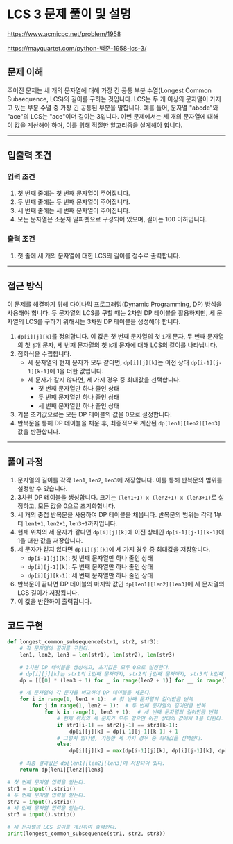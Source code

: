 # LCS 3 문제 풀이 및 설명

<https://www.acmicpc.net/problem/1958>

<https://mayquartet.com/python-백준-1958-lcs-3/>

## 문제 이해

주어진 문제는 세 개의 문자열에 대해 가장 긴 공통 부분 수열(Longest Common Subsequence, LCS)의 길이를 구하는 것입니다. LCS는 두 개 이상의 문자열이 가지고 있는 부분 수열 중 가장 긴 공통된 부분을 말합니다. 예를 들어, 문자열 "abcde"와 "ace"의 LCS는 "ace"이며 길이는 3입니다. 이번 문제에서는 세 개의 문자열에 대해 이 값을 계산해야 하며, 이를 위해 적절한 알고리즘을 설계해야 합니다.

---

## 입출력 조건

### 입력 조건

1. 첫 번째 줄에는 첫 번째 문자열이 주어집니다.
2. 두 번째 줄에는 두 번째 문자열이 주어집니다.
3. 세 번째 줄에는 세 번째 문자열이 주어집니다.
4. 모든 문자열은 소문자 알파벳으로 구성되어 있으며, 길이는 100 이하입니다.

### 출력 조건

1. 첫 줄에 세 개의 문자열에 대한 LCS의 길이를 정수로 출력합니다.

---

## 접근 방식

이 문제를 해결하기 위해 다이나믹 프로그래밍(Dynamic Programming, DP) 방식을 사용해야 합니다. 두 문자열의 LCS를 구할 때는 2차원 DP 테이블을 활용하지만, 세 문자열의 LCS를 구하기 위해서는 3차원 DP 테이블을 생성해야 합니다.

1. `dp[i][j][k]`를 정의합니다. 이 값은 첫 번째 문자열의 첫 `i`개 문자, 두 번째 문자열의 첫 `j`개 문자, 세 번째 문자열의 첫 `k`개 문자에 대해 LCS의 길이를 나타냅니다.
2. 점화식을 수립합니다.
   - 세 문자열의 현재 문자가 모두 같다면, `dp[i][j][k]`는 이전 상태 `dp[i-1][j-1][k-1]`에 1을 더한 값입니다.
   - 세 문자가 같지 않다면, 세 가지 경우 중 최대값을 선택합니다.
     - 첫 번째 문자열만 하나 줄인 상태
     - 두 번째 문자열만 하나 줄인 상태
     - 세 번째 문자열만 하나 줄인 상태
3. 기본 초기값으로는 모든 DP 테이블의 값을 0으로 설정합니다.
4. 반복문을 통해 DP 테이블을 채운 후, 최종적으로 계산된 `dp[len1][len2][len3]` 값을 반환합니다.

---

## 풀이 과정

1. 문자열의 길이를 각각 `len1`, `len2`, `len3`에 저장합니다. 이를 통해 반복문의 범위를 설정할 수 있습니다.
2. 3차원 DP 테이블을 생성합니다. 크기는 `(len1+1) x (len2+1) x (len3+1)`로 설정하고, 모든 값을 0으로 초기화합니다.
3. 세 개의 중첩 반복문을 사용하여 DP 테이블을 채웁니다. 반복문의 범위는 각각 1부터 `len1+1`, `len2+1`, `len3+1`까지입니다.
4. 현재 위치의 세 문자가 같다면 `dp[i][j][k]`에 이전 상태인 `dp[i-1][j-1][k-1]`에 1을 더한 값을 저장합니다.
5. 세 문자가 같지 않다면 `dp[i][j][k]`에 세 가지 경우 중 최대값을 저장합니다.
   - `dp[i-1][j][k]`: 첫 번째 문자열만 하나 줄인 상태
   - `dp[i][j-1][k]`: 두 번째 문자열만 하나 줄인 상태
   - `dp[i][j][k-1]`: 세 번째 문자열만 하나 줄인 상태
6. 반복문이 끝나면 DP 테이블의 마지막 값인 `dp[len1][len2][len3]`에 세 문자열의 LCS 길이가 저장됩니다.
7. 이 값을 반환하여 출력합니다.

## 코드 구현

```python
def longest_common_subsequence(str1, str2, str3):
    # 각 문자열의 길이를 구한다.
    len1, len2, len3 = len(str1), len(str2), len(str3)

    # 3차원 DP 테이블을 생성하고, 초기값은 모두 0으로 설정한다.
    # dp[i][j][k]는 str1의 i번째 문자까지, str2의 j번째 문자까지, str3의 k번째 문자까지의 LCS 길이를 의미한다.
    dp = [[[0] * (len3 + 1) for _ in range(len2 + 1)] for __ in range(len1 + 1)]

    # 세 문자열의 각 문자를 비교하여 DP 테이블을 채운다.
    for i in range(1, len1 + 1):  # 첫 번째 문자열의 길이만큼 반복
        for j in range(1, len2 + 1):  # 두 번째 문자열의 길이만큼 반복
            for k in range(1, len3 + 1):  # 세 번째 문자열의 길이만큼 반복
                # 현재 위치의 세 문자가 모두 같으면 이전 상태의 값에서 1을 더한다.
                if str1[i-1] == str2[j-1] == str3[k-1]:
                    dp[i][j][k] = dp[i-1][j-1][k-1] + 1
                # 그렇지 않다면, 가능한 세 가지 경우 중 최대값을 선택한다.
                else:
                    dp[i][j][k] = max(dp[i-1][j][k], dp[i][j-1][k], dp[i][j][k-1])

    # 최종 결과값은 dp[len1][len2][len3]에 저장되어 있다.
    return dp[len1][len2][len3]

# 첫 번째 문자열 입력을 받는다.
str1 = input().strip()
# 두 번째 문자열 입력을 받는다.
str2 = input().strip()
# 세 번째 문자열 입력을 받는다.
str3 = input().strip()

# 세 문자열의 LCS 길이를 계산하여 출력한다.
print(longest_common_subsequence(str1, str2, str3))
```

